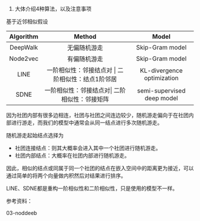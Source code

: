 1. 大体介绍4种算法，以及注意事项



基于近邻相似假设

| Algorithm |                      Method                       |           Model            |
| :-------: | :-----------------------------------------------: | :------------------------: |
| DeepWalk  |                   无偏随机游走                    |      Skip-Gram model       |
| Node2vec  |                   有偏随机游走                    |      Skip-Gram model       |
|   LINE    | 一阶相似性：邻接结点对 \| 二阶相似性：结点1阶邻居 | KL-divergence optimization |
|   SDNE    |   一阶相似性：邻接结点对\| 二阶相似性：邻接矩阵   | semi-supervised deep model |

因为社团内部有很多边相连，社团与社团之间连边较少，随机游走偏向于在社团内部进行游走，而我们的模型中通常会从同一结点进行多次随机游走。

随机游走起始结点选择为

* 社团连接结点：则其大概率会进入其中一个社团进行随机游走。
* 社团内部结点：大概率在社团内部进行随机游走。

因此，相似的结点或同属于同一个社团的结点在嵌入空间中的距离更为接近，可以通过简单的将两个向量做内积然后对结果进行排序。

LINE、SDNE都是重构一阶相似性和二阶相似性，只是使用的模型不一样。



参考资料：

03-noddeeb